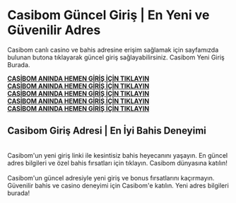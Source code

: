 <h1>Casibom Güncel Giriş | En Yeni ve Güvenilir Adres</h1>
Casibom canlı casino ve bahis adresine erişim sağlamak için sayfamızda bulunan butona tıklayarak güncel giriş sağlayabilirsiniz. Casibom Yeni Giriş Burada.


<b><a href="https://tinyurl.com/yakuwdva" >CASİBOM ANINDA HEMEN GİRİŞ İÇİN TIKLAYIN</a></b><br>
<b><a href="https://tinyurl.com/yakuwdva" >CASİBOM ANINDA HEMEN GİRİŞ İÇİN TIKLAYIN</a></b><br>
<b><a href="https://tinyurl.com/yakuwdva" >CASİBOM ANINDA HEMEN GİRİŞ İÇİN TIKLAYIN</a></b><br>
<b><a href="https://tinyurl.com/yakuwdva" >CASİBOM ANINDA HEMEN GİRİŞ İÇİN TIKLAYIN</a></b><br>
<b><a href="https://tinyurl.com/yakuwdva" >CASİBOM ANINDA HEMEN GİRİŞ İÇİN TIKLAYIN</a></b><br>


<h2>Casibom Giriş Adresi | En İyi Bahis Deneyimi</h2><br>
Casibom'un yeni giriş linki ile kesintisiz bahis heyecanını yaşayın. En güncel adres bilgileri ve özel bahis fırsatları için tıklayın. Casibom dünyasına katılın!
<br><br>
Casibom'un güncel adresiyle yeni giriş ve bonus fırsatlarını kaçırmayın. Güvenilir bahis ve casino deneyimi için Casibom'e katılın. Yeni adres bilgileri burada!
